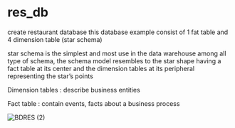 # res_db

create restaurant database
this database example consist of 1 fat table and 4 dimension table (star schema) 

star schema is the simplest and most use in the data warehouse among all type of schema, the schema model resembles to the star shape having a fact table at its center and the dimension tables at its peripheral representing the star’s points

Dimension tables : describe business entities

Fact table : contain events, facts about a business process


![BDRES (2)](https://user-images.githubusercontent.com/98679146/203039793-b09a6612-54ad-4564-8108-8beb902c1dda.jpg)
